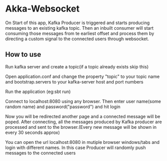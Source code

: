 # Akka-Websocket
On Start of this app, Kafka Producer is triggered and starts producing messages to an existing kafka topic. Then an inbuilt consumer will start consuming those messages from te earliest offset and process them by directing a custom signal to the connected users through websocket.

## How to use
Run kafka server and create a topic(if a topic already exists skip this)

Open application.conf and change the property "topic" to your topic name and bootstrap.servers to your kafka-server host and port numbers

Run the application (eg:sbt run)

Connect to localhost:8080 using any browser. Then enter user name(some random name) and password("password") and hit login

Now you will be redirected another page and a connected message will be poped. After connecting, all the messages produced by Kafka producer are processed and sent to the browser.(Every new message will be shown in every 30 seconds approx)

You can open the url localhost:8080 in mutiple browser windows/tabs and login with different names. In this case Producer will randomly push messages to the connected users
